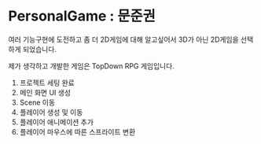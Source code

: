 # PersonalGame : 문준권

여러 기능구현에 도전하고 좀 더 2D게임에 대해 알고싶어서
3D가 아닌 2D게임을 선택하게 되었습니다.

제가 생각하고 개발한 게임은
TopDown RPG 게임입니다.

1. 프로젝트 세팅 완료
2. 메인 화면 UI 생성
3. Scene 이동
5. 플레이어 생성 및 이동
6. 플레이어 애니메이션 추가
7. 플레이어 마우스에 따른 스프라이트 변환
